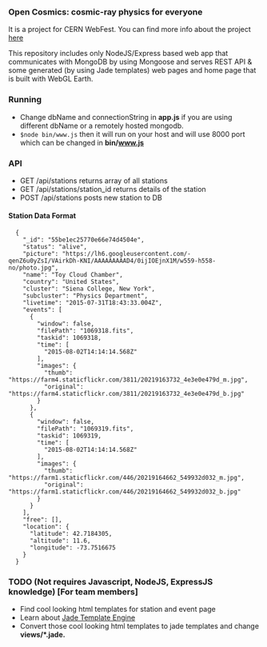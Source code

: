 ### Open Cosmics: cosmic-ray physics for everyone

It is a project for CERN WebFest. You can find more info about the project [here](https://webfest.web.cern.ch/content/open-cosmics-cosmic-ray-physics-everyone)

This repository includes only NodeJS/Express based web app that communicates with MongoDB by using Mongoose and serves REST API & some generated (by using Jade templates) web pages and home page that is built with WebGL Earth.

### Running 

- Change dbName and connectionString in **app.js** if you are using different dbName or a remotely hosted mongodb.
- `$node bin/www.js` then it will run on your host and will use 8000 port which can be changed in **bin/www.js**

### API

- GET /api/stations returns array of all stations
- GET /api/stations/station_id returns details of the station
- POST /api/stations posts new station to DB

#### Station Data Format

~~~  
  {
    "_id": "55be1ec25770e66e74d4504e",
    "status": "alive",
    "picture": "https://lh6.googleusercontent.com/-qenZ6u0yZsI/VAirkDh-KNI/AAAAAAAAAD4/0ijIOEjnX1M/w559-h558-no/photo.jpg",
    "name": "Toy Cloud Chamber",
    "country": "United States",
    "cluster": "Siena College, New York",
    "subcluster": "Physics Department",
    "livetime": "2015-07-31T18:43:33.004Z",
    "events": [
      {
        "window": false,
        "filePath": "1069318.fits",
        "taskid": 1069318,
        "time": [
          "2015-08-02T14:14:14.568Z"
        ],
        "images": {
          "thumb": "https://farm4.staticflickr.com/3811/20219163732_4e3e0e479d_m.jpg",
          "original": "https://farm4.staticflickr.com/3811/20219163732_4e3e0e479d_b.jpg"
        }
      },
      {
        "window": false,
        "filePath": "1069319.fits",
        "taskid": 1069319,
        "time": [
          "2015-08-02T14:14:14.568Z"
        ],
        "images": {
          "thumb": "https://farm1.staticflickr.com/446/20219164662_549932d032_m.jpg",
          "original": "https://farm1.staticflickr.com/446/20219164662_549932d032_b.jpg"
        }
      }
    ],
    "free": [],
    "location": {
      "latitude": 42.7184305,
      "altitude": 11.6,
      "longitude": -73.7516675
    }
  }
~~~

### TODO (Not requires Javascript, NodeJS, ExpressJS knowledge) [For team members]

- Find cool looking html templates for station and event page
- Learn about [Jade Template Engine](http://jade-lang.com/)
- Convert those cool looking html templates to jade templates and change **views/*.jade.**
